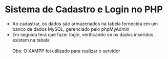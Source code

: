 # Sistema de Cadastro e Login no PHP
- Ao cadastrar, os dados são armazenados na tabela fornecida em um banco de dados MySQL, gerenciado pelo phpMyAdmin
- Em seguida terá que fazer login, verificando se os dados inseridos existem na tabela<br/><br/>
  Obs: O XAMPP foi utilizado para realizar o servidor 
